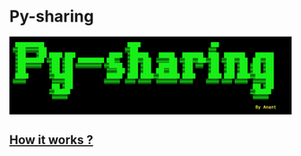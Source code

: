 # Py-sharing

![](For%20Linux/banner.png)

 [<h2> How it works ? </h2>](https://anant1711.github.io/web/pyshare.html) 
